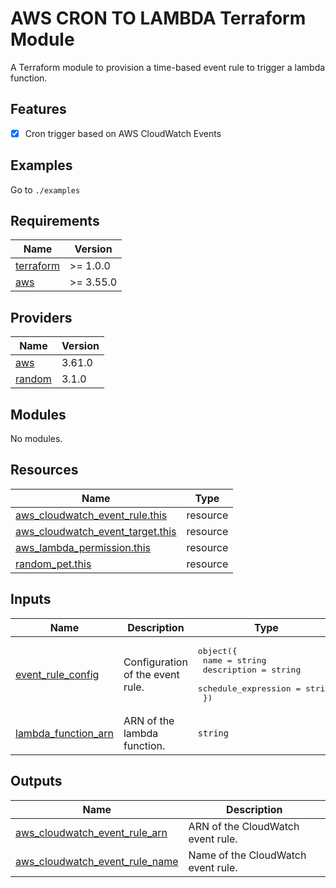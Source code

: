 # AWS CRON TO LAMBDA Terraform Module

A Terraform module to provision a time-based event rule to trigger a lambda function.

## Features

- [x] Cron trigger based on AWS CloudWatch Events

## Examples

Go to `./examples`

<!-- BEGINNING OF PRE-COMMIT-TERRAFORM DOCS HOOK -->
## Requirements

| Name | Version |
|------|---------|
| <a name="requirement_terraform"></a> [terraform](#requirement\_terraform) | >= 1.0.0 |
| <a name="requirement_aws"></a> [aws](#requirement\_aws) | >= 3.55.0 |

## Providers

| Name | Version |
|------|---------|
| <a name="provider_aws"></a> [aws](#provider\_aws) | 3.61.0 |
| <a name="provider_random"></a> [random](#provider\_random) | 3.1.0 |

## Modules

No modules.

## Resources

| Name | Type |
|------|------|
| [aws_cloudwatch_event_rule.this](https://registry.terraform.io/providers/hashicorp/aws/latest/docs/resources/cloudwatch_event_rule) | resource |
| [aws_cloudwatch_event_target.this](https://registry.terraform.io/providers/hashicorp/aws/latest/docs/resources/cloudwatch_event_target) | resource |
| [aws_lambda_permission.this](https://registry.terraform.io/providers/hashicorp/aws/latest/docs/resources/lambda_permission) | resource |
| [random_pet.this](https://registry.terraform.io/providers/hashicorp/random/latest/docs/resources/pet) | resource |

## Inputs

| Name | Description | Type | Default | Required |
|------|-------------|------|---------|:--------:|
| <a name="input_event_rule_config"></a> [event\_rule\_config](#input\_event\_rule\_config) | Configuration of the event rule. | <pre>object({<br>    name                = string<br>    description         = string<br>    schedule_expression = string<br>  })</pre> | n/a | yes |
| <a name="input_lambda_function_arn"></a> [lambda\_function\_arn](#input\_lambda\_function\_arn) | ARN of the lambda function. | `string` | n/a | yes |

## Outputs

| Name | Description |
|------|-------------|
| <a name="output_aws_cloudwatch_event_rule_arn"></a> [aws\_cloudwatch\_event\_rule\_arn](#output\_aws\_cloudwatch\_event\_rule\_arn) | ARN of the CloudWatch event rule. |
| <a name="output_aws_cloudwatch_event_rule_name"></a> [aws\_cloudwatch\_event\_rule\_name](#output\_aws\_cloudwatch\_event\_rule\_name) | Name of the CloudWatch event rule. |
<!-- END OF PRE-COMMIT-TERRAFORM DOCS HOOK -->
